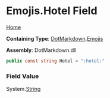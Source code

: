 # Emojis\.Hotel Field

[Home](../../../README.md)

**Containing Type**: [DotMarkdown](../../README.md)\.[Emojis](../README.md)

**Assembly**: DotMarkdown\.dll

```csharp
public const string Hotel = ":hotel:"
```

### Field Value

System\.[String](https://docs.microsoft.com/en-us/dotnet/api/system.string)